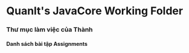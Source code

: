 # Quanlt's JavaCore Working Folder
### Thư mục làm việc của Thành
#### Danh sách bài tập Assignments
